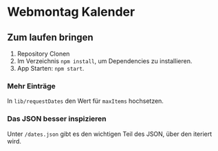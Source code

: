 # Webmontag Kalender

## Zum laufen bringen

1. Repository Clonen
2. Im Verzeichnis `npm install`, um Dependencies zu installieren.
3. App Starten: `npm start`.

### Mehr Einträge

In `lib/requestDates` den Wert für `maxItems` hochsetzen.

### Das JSON besser inspizieren

Unter `/dates.json` gibt es den wichtigen Teil des JSON, über den iteriert wird.

